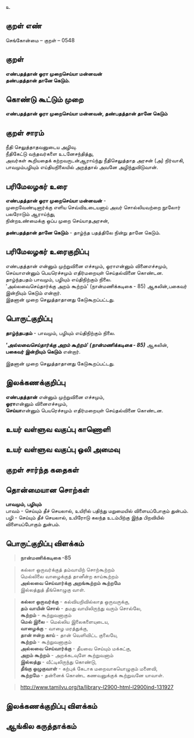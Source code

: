 உ

## குறள் எண் 

செங்கோன்மை  – குறள் – 0548  

## குறள் 

**எண்பதத்தான் ஓரா முறைசெய்யா மன்னவன்  
தண்பதத்தான் தானே கெடும்.**  

## கொண்டு கூட்டும் முறை

**எண்பதத்தான் ஓரா முறைசெய்யா மன்னவன், தண்பதத்தான் தானே கெடும்**

## குறள் சாரம் 

நீதி செலுத்தாதவனுடைய அழிவு.  
நீதிகேட்டு வந்தவர்களை உடனேசந்தித்து,  
அவர்கள் கூறியதைக் கற்றவருடன்ஆராய்ந்து நீதிசெலுத்தாத அரசன் (அ) நிர்வாகி,  
பாவமும்பழியும் எய்தியநிலையில் அறத்தால் அவனே அழிந்துவிடுவான்.
 
## பரிமேலழகர் உரை

**எண்பதத்தான் ஓரா முறைசெய்யா மன்னவன்** -  
முறைவேண்டினார்க்கு எளிய செவ்விஉடையனாய் அவர் சொல்லியவற்றை நூலோர் பலரோடும் ஆராய்ந்து,  
நின்றஉண்மைக்கு ஒப்ப முறை செய்யாதஅரசன்,  

**தண்பதத்தான் தானே கெடும்** - தாழ்ந்த பதத்திலே நின்று தானே கெடும். 

## பரிமேலழகர் உரைகுறிப்பு   

எண்பதத்தான் என்னும் முற்றுவினை எச்சமும், ஓராஎன்னும் வினைஎச்சமும், செய்யாஎன்னும் பெயரெச்சமும் எதிர்மறையுள் செய்தல்வினை கொண்டன.  
தாழ்ந்தபதம் பாவமும், பழியும் எய்திநிற்கும் நிலை.  
'அல்லவைசெய்தார்க்கு அறம் கூற்றம்' (நான்மணிக்கடிகை - 85) ஆகலின்,பகைவர் இன்றியும் கெடும் என்றார்.  
இதனான் முறை செலுத்தாதானது கேடுகூறப்பட்டது.    

## பொருட்குறிப்பு 
  
**தாழ்ந்தபதம்** - பாவமும், பழியும் எய்திநிற்கும் நிலை.  

_**'அல்லவைசெய்தார்க்கு அறம் கூற்றம்' (நான்மணிக்கடிகை - 85)**_ ஆகலின்,  
**பகைவர் இன்றியும் கெடும்** என்றார்.  

இதனான் முறை செலுத்தாதானது கேடுகூறப்பட்டது.  

## இலக்கணக்குறிப்பு  

**எண்பதத்தான்** என்னும் முற்றுவினை எச்சமும்,  
**ஓரா**என்னும் வினைஎச்சமும்,  
**செய்யா**என்னும் பெயரெச்சமும் எதிர்மறையுள் செய்தல்வினை கொண்டன.  

## உயர் வள்ளுவ வகுப்பு காணொளி


## உயர் வள்ளுவ வகுப்பு ஒலி அமைவு 

 
## குறள் சார்ந்த கதைகள் 


## தொன்மையான சொற்கள்

**பாவமும், பழியும்**  
பாவம் - செய்யும் தீச் செயலால், உயிரில் பதிந்து மறுமையில் விளையப்போகும் துன்பம்.  
பழி - செய்யும் தீச் செயலால், உயிரோடு கலந்த உடம்பிற்கு இந்த பிறவியில் விளையப்போகும் துன்பம்.   

## பொருட்குறிப்பு விளக்கம்

>**நான்மணிக்கடிகை -85**

>கல்லா ஒருவர்க்குத் தம்வாயிற் சொற்கூற்றம்  
>மெல்லிலை வாழைக்குத் தானீன்ற காய்கூற்றம்  
>**அல்லவை செய்வார்க்கு அறங்கூற்றம் கூற்றமே**  
>இல்லத்துத் தீங்கொழுகு வாள்.

>**கல்லா ஒருவர்க்கு** - கல்வியறிவில்லாத ஒருவருக்கு,  
>**தம் வாயின் சொல்** - தமது வாயிலிருந்து வரும் சொல்லே,  
>**கூற்றம்** - கூற்றுவனாகும்  
>**மெல் இலை** - மெல்லிய இலைகளையுடைய,  
>**வாழைக்கு** - வாழை மரத்துக்கு,  
>**தான் ஈன்ற காய்** - தான் வெளிவிட்ட குலையே,  
>**கூற்றம்** - கூற்றுவனாகும்  
>**அல்லவை செய்வார்க்கு** - தீயவை செய்யும் மக்கட்கு,  
>**அறம் கூற்றம்** - அறக்கடவுளே கூற்றுவனாம்  
>**இல்லத்து** - வீட்டிலிருந்து கொண்டு,  
>**தீங்கு ஒழுகுவாள்** - கற்புக் கேடாக மறைவாகயொழுகும் மனைவி,  
>**கூற்றமே** - தன்னைக் கொண்ட கணவனுக்குக் கூற்றுவனே யாவாள்.    

>http://www.tamilvu.org/ta/library-l2900-html-l2900ind-131927


## இலக்கணக்குறிப்பு விளக்கம்


## ஆங்கில கருத்தாக்கம் 


